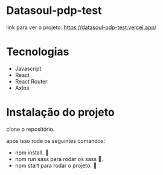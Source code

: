 # Datasoul-pdp-test
link para ver o projeto:
https://datasoul-pdp-test.vercel.app/


# Tecnologias
- Javascript
- React
- React Router
- Axios

# Instalação do projeto
clone o repositório.

após isso rode os seguintes comandos:
- npm install. :wrench:
- npm run sass para rodar os sass :art:.
- npm start para rodar o projeto. :rocket:




